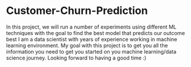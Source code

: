 # Customer-Churn-Prediction
In this project, we will run a number of experiments using different ML techniques with the goal to find the best model that predicts our outcome best
I am a data scientist with years of experience working in machine learning environment. My goal with this project is to get you all the information you need to get you started on you machine learning/data science journey. Looking forward to having a good time :)
